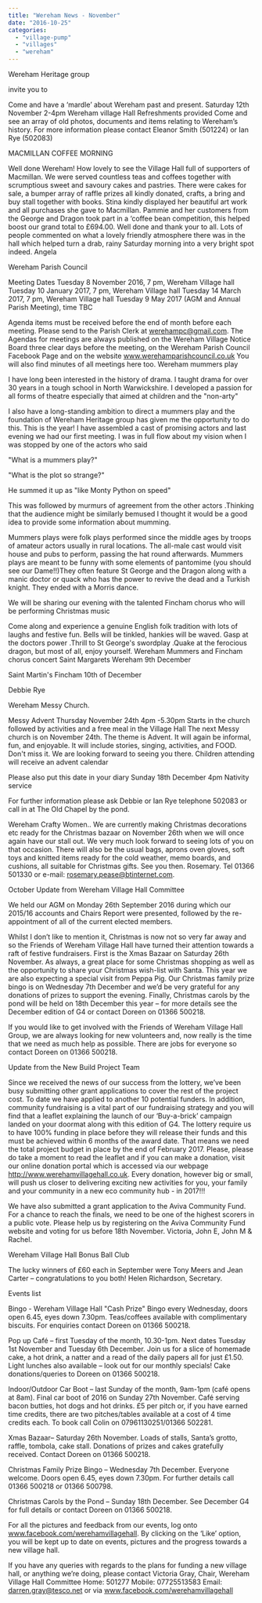 ```yaml
---
title: "Wereham News - November"
date: "2016-10-25"
categories: 
  - "village-pump"
  - "villages"
  - "wereham"
---
```


Wereham Heritage group

invite you to

Come and have a ‘mardle’ about Wereham past and present. Saturday 12th November 2-4pm Wereham village Hall Refreshments provided Come and see an array of old photos, documents and items relating to Wereham’s history. For more information please contact Eleanor Smith (501224) or Ian Rye (502083)

MACMILLAN COFFEE MORNING

Well done Wereham! How lovely to see the Village Hall full of supporters of Macmillan. We were served countless teas and coffees together with scrumptious sweet and savoury cakes and pastries. There were cakes for sale, a bumper array of raffle prizes all kindly donated, crafts, a bring and buy stall together with books. Stina kindly displayed her beautiful art work and all purchases she gave to Macmillan. Pammie and her customers from the George and Dragon took part in a ‘coffee bean competition, this helped boost our grand total to £694.00. Well done and thank your to all. Lots of people commented on what a lovely friendly atmosphere there was in the hall which helped turn a drab, rainy Saturday morning into a very bright spot indeed. Angela

Wereham Parish Council

Meeting Dates Tuesday 8 November 2016, 7 pm, Wereham Village hall Tuesday 10 January 2017, 7 pm, Wereham Village hall Tuesday 14 March 2017, 7 pm, Wereham Village hall Tuesday 9 May 2017 (AGM and Annual Parish Meeting), time TBC

Agenda items must be received before the end of month before each meeting. Please send to the Parish Clerk at werehampc@gmail.com. The Agendas for meetings are always published on the Wereham Village Notice Board three clear days before the meeting, on the Wereham Parish Council Facebook Page and on the website www.werehamparishcouncil.co.uk You will also find minutes of all meetings here too. Wereham mummers play

I have long been interested in the history of drama. l taught drama for over 30 years in a tough school in North Warwickshire. I developed a passion for all forms of theatre especially that aimed at children and the "non-arty"

I also have a long-standing ambition to direct a mummers play and the foundation of Wereham Heritage group has given me the opportunity to do this. This is the year! I have assembled a cast of promising actors and last evening we had our first meeting. I was in full flow about my vision when I was stopped by one of the actors who said

"What is a mummers play?"

"What is the plot so strange?"

He summed it up as "like Monty Python on speed"

This was followed by murmurs of agreement from the other actors .Thinking that the audience might be similarly bemused I thought it would be a good idea to provide some information about mumming.

Mummers plays were folk plays performed since the middle ages by troops of amateur actors usually in rural locations. The all-male cast would visit house and pubs to perform, passing the hat round afterwards. Mummers plays are meant to be funny with some elements of pantomime (you should see our Dame!!)They often feature St George and the Dragon along with a manic doctor or quack who has the power to revive the dead and a Turkish knight. They ended with a Morris dance.

We will be sharing our evening with the talented Fincham chorus who will be performing Christmas music

Come along and experience a genuine English folk tradition with lots of laughs and festive fun. Bells will be tinkled, hankies will be waved. Gasp at the doctors power .Thrill to St George's swordplay .Quake at the ferocious dragon, but most of all, enjoy yourself. Wereham Mummers and Fincham chorus concert Saint Margarets Wereham 9th December

Saint Martin's Fincham 10th of December

Debbie Rye

Wereham Messy Church.

Messy Advent Thursday November 24th 4pm -5.30pm Starts in the church followed by activities and a free meal in the Village Hall The next Messy church is on November 24th. The theme is Advent. It will again be informal, fun, and enjoyable. It will include stories, singing, activities, and FOOD. Don't miss it. We are looking forward to seeing you there. Children attending will receive an advent calendar

Please also put this date in your diary Sunday 18th December 4pm Nativity service

For further information please ask Debbie or Ian Rye telephone 502083 or call in at The Old Chapel by the pond.

Wereham Crafty Women.. We are currently making Christmas decorations etc ready for the Christmas bazaar on November 26th when we will once again have our stall out. We very much look forward to seeing lots of you on that occasion. There will also be the usual bags, aprons oven gloves, soft toys and knitted items ready for the cold weather, memo boards, and cushions, all suitable for Christmas gifts. See you then. Rosemary. Tel 01366 501330 or e-mail: rosemary.pease@btinternet.com.

October Update from Wereham Village Hall Committee

We held our AGM on Monday 26th September 2016 during which our 2015/16 accounts and Chairs Report were presented, followed by the re-appointment of all of the current elected members.

Whilst I don’t like to mention it, Christmas is now not so very far away and so the Friends of Wereham Village Hall have turned their attention towards a raft of festive fundraisers. First is the Xmas Bazaar on Saturday 26th November. As always, a great place for some Christmas shopping as well as the opportunity to share your Christmas wish-list with Santa. This year we are also expecting a special visit from Peppa Pig. Our Christmas family prize bingo is on Wednesday 7th December and we’d be very grateful for any donations of prizes to support the evening. Finally, Christmas carols by the pond will be held on 18th December this year – for more details see the December edition of G4 or contact Doreen on 01366 500218.

If you would like to get involved with the Friends of Wereham Village Hall Group, we are always looking for new volunteers and, now really is the time that we need as much help as possible. There are jobs for everyone so contact Doreen on 01366 500218.

Update from the New Build Project Team

Since we received the news of our success from the lottery, we’ve been busy submitting other grant applications to cover the rest of the project cost. To date we have applied to another 10 potential funders. In addition, community fundraising is a vital part of our fundraising strategy and you will find that a leaflet explaining the launch of our ‘Buy-a-brick’ campaign landed on your doormat along with this edition of G4. The lottery require us to have 100% funding in place before they will release their funds and this must be achieved within 6 months of the award date. That means we need the total project budget in place by the end of February 2017. Please, please do take a moment to read the leaflet and if you can make a donation, visit our online donation portal which is accessed via our webpage http://www.werehamvillagehall.co.uk. Every donation, however big or small, will push us closer to delivering exciting new activities for you, your family and your community in a new eco community hub - in 2017!!!

We have also submitted a grant application to the Aviva Community Fund. For a chance to reach the finals, we need to be one of the highest scorers in a public vote. Please help us by registering on the Aviva Community Fund website and voting for us before 18th November. Victoria, John E, John M & Rachel.

Wereham Village Hall Bonus Ball Club

The lucky winners of £60 each in September were Tony Meers and Jean Carter – congratulations to you both! Helen Richardson, Secretary.

Events list

Bingo - Wereham Village Hall "Cash Prize" Bingo every Wednesday, doors open 6.45, eyes down 7.30pm. Teas/coffees available with complimentary biscuits. For enquiries contact Doreen on 01366 500218.

Pop up Café – first Tuesday of the month, 10.30-1pm. Next dates Tuesday 1st November and Tuesday 6th December. Join us for a slice of homemade cake, a hot drink, a natter and a read of the daily papers all for just £1.50. Light lunches also available – look out for our monthly specials! Cake donations/queries to Doreen on 01366 500218.

Indoor/Outdoor Car Boot – last Sunday of the month, 9am-1pm (café opens at 8am). Final car boot of 2016 on Sunday 27th November. Café serving bacon butties, hot dogs and hot drinks. £5 per pitch or, if you have earned time credits, there are two pitches/tables available at a cost of 4 time credits each. To book call Colin on 07961130251/01366 502281.

Xmas Bazaar– Saturday 26th November. Loads of stalls, Santa’s grotto, raffle, tombola, cake stall. Donations of prizes and cakes gratefully received. Contact Doreen on 01366 500218.

Christmas Family Prize Bingo – Wednesday 7th December. Everyone welcome. Doors open 6.45, eyes down 7.30pm. For further details call 01366 500218 or 01366 500798.

Christmas Carols by the Pond – Sunday 18th December. See December G4 for full details or contact Doreen on 01366 500218.

For all the pictures and feedback from our events, log onto www.facebook.com/werehamvillagehall. By clicking on the ‘Like’ option, you will be kept up to date on events, pictures and the progress towards a new village hall.

If you have any queries with regards to the plans for funding a new village hall, or anything we’re doing, please contact Victoria Gray, Chair, Wereham Village Hall Committee Home: 501277 Mobile: 07725513583 Email: darren.gray@tesco.net or via www.facebook.com/werehamvillagehall
